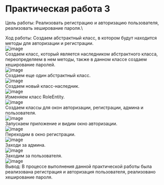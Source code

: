 # Практическая работа 3

Цель работы: Реализовать регистрацию и авторизацию пользователя, реализовать хеширование пароля.\

Ход работы:
Создаем абстрактный класс, в котором будут находится методы для авторизации и регистрации.  \
![image](https://user-images.githubusercontent.com/82903497/202916312-cab4df58-4a00-42ff-b522-743bc3dc5c16.png)\
Создаем класс, который является наследником абстрактного класса, переопределяем в нем методы, также в данном классе создаем хеширование паролей.\
![image](https://user-images.githubusercontent.com/82903497/202916327-4c9d3e2d-befd-4a39-87dd-b20b27680402.png)\
Создаем еще один абстрактный класс.\
![image](https://user-images.githubusercontent.com/82903497/202916333-105eaad4-dc03-4991-ae32-87ea41545c2c.png)\
Создаем новый класс-наследник.\
![image](https://user-images.githubusercontent.com/82903497/202916346-2017d3ec-79be-4387-8d13-5f1617a7dfcd.png)\
Изменяем класс RoleEntity.\
![image](https://user-images.githubusercontent.com/82903497/202916353-0d0bc087-e8b0-40e7-a2b3-5852bb107139.png)\
Создаем классы для окон авторизации, регистрации, админа и пользователя.\
![image](https://user-images.githubusercontent.com/82903497/202916362-4478bfc9-94fb-4bef-8bc1-8ef49cc3ffc0.png)\
Запускаем приложение и видим окно авторизации.\
![image](https://user-images.githubusercontent.com/82903497/202916369-1684ba52-783f-4649-a7e3-5c67db21a442.png)\
Переходим в окно регистрации.\
![image](https://user-images.githubusercontent.com/82903497/202916380-bc37cb78-267e-4187-8fcf-c4182ed1c7d4.png)\
Заходи за админа.\
![image](https://user-images.githubusercontent.com/82903497/202916391-25b03f46-e7d9-40db-9f93-5eb9ab90cde5.png)\
Заходим за пользователя.\
![image](https://user-images.githubusercontent.com/82903497/202916401-f137379b-64e5-4af1-9060-1b33ed0b3046.png)\
Вывод: В процессе выполнения данной практической работы была реализована регистрация и авторизация пользователя, реализовано хеширование пароля.
